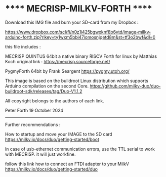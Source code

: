 # ****  MECRISP-MILKV-FORTH  **** 

Download this IMG file and burn your SD-card from my Dropbox :

https://www.dropbox.com/scl/fi/n0z1i425bgwxknf8b6vtd/image-milkv-arduino-forth.zip?rlkey=ty1wxm5bbi47iomosnjqetd8m&st=tf3o2bwf&dl=0 

this file includes : 

MECRISP  QUINTUS 64bit a native binary RISCV Forth for linux by Matthias Koch 
original link :  https://mecrisp.sourceforge.net/

PygmyForth 64bit by  Frank Seargent 
https://pygmy.utoh.org/

This image is  based on the buildroot Linux distribution which supports Arduino compilation  on the second Core. 
https://github.com/milkv-duo/duo-buildroot-sdk/releases/tag/Duo-V1.1.2

All copyright belongs to the authors of each link.

Peter Forth 19 October 2024
***************************

Further  recommendations :

How to startup and move your IMAGE to the SD card 
https://milkv.io/docs/duo/getting-started/boot

In case of usb-ethernet communication errors, use the TTL serial to work with MECRISP. it will just workfine.

follow this link how to connect an FTDI adapter to your MilkV 
https://milkv.io/docs/duo/getting-started/duo




